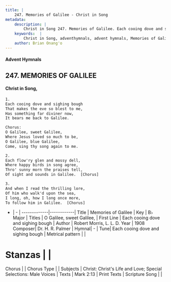 ```yaml
---
title: |
    247. Memories of Galilee - Christ in Song
metadata:
    description: |
        Christ in Song 247. Memories of Galilee. Each cooing dove and sighing bough That makes the eve so blest to me, Has something far diviner now, It bears me back to Galilee. Chorus:   O Galilee, sweet Galilee, Where Jesus loved so much to be, O Galilee, blue Galilee, Come, sing thy song again to me.
    keywords:  |
        Christ in Song, adventhymnals, advent hymnals, Memories of Galilee, Each cooing dove and sighing bough. O Galilee, sweet Galilee,
    author: Brian Onang'o
---
```


#### Advent Hymnals
## 247. MEMORIES OF GALILEE
####  Christ in Song,

```txt
1.
Each cooing dove and sighing bough
That makes the eve so blest to me,
Has something far diviner now,
It bears me back to Galilee.

Chorus:  
O Galilee, sweet Galilee,
Where Jesus loved so much to be,
O Galilee, blue Galilee,
Come, sing thy song again to me.

2.
Each flow'ry glen and mossy dell,
Where happy birds in song agree,
Thro' sunny morn the praises tell,
Of sight and sounds in Galilee.  [Chorus]

3.
And when I read the thrilling lore,
Of him who walk'd upon the sea,
I long, oh, how I long once more,
To follow him in Galilee.  [Chorus]


```

- |   -  |
-------------|------------|
Title | Memories of Galilee |
Key | B♭ Major |
Titles | O Galilee, sweet Galilee, |
First Line | Each cooing dove and sighing bough |
Author | Robert Morris, L. L. D.
Year | 1908
Composer| Dr. H. R. Palmer |
Hymnal|  - |
Tune| Each cooing dove and sighing bough |
Metrical pattern | |
# Stanzas |  |
Chorus |  |
Chorus Type |  |
Subjects | Christ: Christ's Life and Love; Special Selections: Male Voices |
Texts | Mark 2:13 |
Print Texts | 
Scripture Song |  |
    
